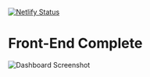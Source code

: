 <!-- Netlify Deploy Badge -->
[![Netlify Status](https://api.netlify.com/api/v1/badges/a6c38ad5-731f-4887-a812-5f1b3c400918/deploy-status)](https://app.netlify.com/sites/vaccination-3/deploys)

<!-- Front-End Completion Notice -->
<div>
  <h1>Front-End Complete</h1>
</div>

<!-- Embedded Google Drive Image -->
<div>
  <img src="https://drive.google.com/uc?export=view&id=1Htu1iYjEkU5C4FIsya74NQH9Df7925gs" alt="Dashboard Screenshot" />
</div>
